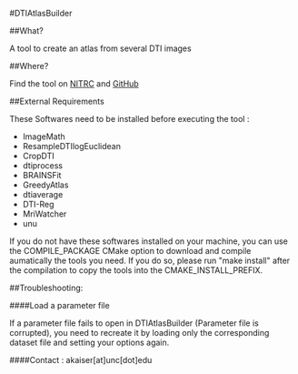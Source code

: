 #DTIAtlasBuilder

##What?

A tool to create an atlas from several DTI images

##Where?

Find the tool on [NITRC](http://www.nitrc.org/projects/dtiatlasbuilder "DTIAtlasBuilder on NITRC") and [GitHub](http://github.com/NIRALUser/DTIAtlasBuilder "DTIAtlasBuilder on GitHub")

##External Requirements

These Softwares need to be installed before executing the tool :
- ImageMath
- ResampleDTIlogEuclidean
- CropDTI
- dtiprocess
- BRAINSFit
- GreedyAtlas
- dtiaverage
- DTI-Reg
- MriWatcher
- unu

If you do not have these softwares installed on your machine, you can use the COMPILE_PACKAGE CMake option to download and compile aumatically the tools you need. If you do so, please run "make install" after the compilation to copy the tools into the CMAKE_INSTALL_PREFIX.

##Troubleshooting:

####Load a parameter file

If a parameter file fails to open in DTIAtlasBuilder (Parameter file is corrupted), you need to recreate it by loading only the corresponding dataset file and setting your options again.

####Contact : akaiser[at]unc[dot]edu
